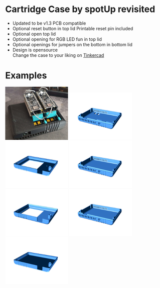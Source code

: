 # Cartridge Case by spotUp revisited
- Updated to be v1.3 PCB compatible
- Optional reset button in top lid
  Printable reset pin included
- Optional open top lid
- Optional opening for RGB LED fun in top lid
- Optional openings for jumpers on the bottom in bottom lid
- Design is opensource  
  Change the case to your liking on [Tinkercad](https://www.tinkercad.com/things/9WenaLv3th5-usbsid-pico-v13-case)

# Examples
<img src="v1.3-cartridgecase-top-open.jpg" width="200px" title="Cartridge Case Open Top">  

<img src="USBSID-Pico%20v1.3%20bottom%20case%20jumper%20openings.png" width="200px" title="bottom case">
<img src="USBSID-Pico%20v1.3%20top%20case%20open%20with%20reset%20and%20rgb%20led%20opening.png" width="200px" title="top case">

<img src="USBSID-Pico%20v1.3%20bottom%20case%20notched.png" width="200px" title="bottom case">
<img src="USBSID-Pico%20v1.3%20top%20case%20open%20with%20reset.png" width="200px" title="top case">

<img src="USBSID-Pico%20v1.3%20bottom%20case.png" width="200px" title="bottom case">
<img src="USBSID-Pico%20v1.3%20top%20case%20with%20reset.png" width="200px" title="top case">
